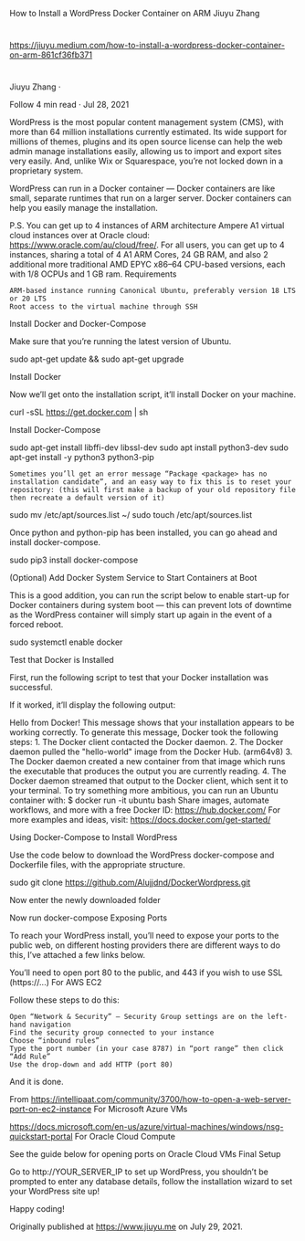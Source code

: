 How to Install a WordPress Docker Container on ARM
Jiuyu Zhang

##
#
https://jiuyu.medium.com/how-to-install-a-wordpress-docker-container-on-arm-861cf36fb371
#
##

Jiuyu Zhang
·

Follow
4 min read
·
Jul 28, 2021

WordPress is the most popular content management system (CMS), with more than 64 million installations currently estimated. Its wide support for millions of themes, plugins and its open source license can help the web admin manage installations easily, allowing us to import and export sites very easily. And, unlike Wix or Squarespace, you’re not locked down in a proprietary system.

WordPress can run in a Docker container — Docker containers are like small, separate runtimes that run on a larger server. Docker containers can help you easily manage the installation.

P.S. You can get up to 4 instances of ARM architecture Ampere A1 virtual cloud instances over at Oracle cloud: https://www.oracle.com/au/cloud/free/. For all users, you can get up to 4 instances, sharing a total of 4 A1 ARM Cores, 24 GB RAM, and also 2 additional more traditional AMD EPYC x86–64 CPU-based versions, each with 1/8 OCPUs and 1 GB ram.
Requirements

    ARM-based instance running Canonical Ubuntu, preferably version 18 LTS or 20 LTS
    Root access to the virtual machine through SSH

Install Docker and Docker-Compose

Make sure that you’re running the latest version of Ubuntu.

sudo apt-get update && sudo apt-get upgrade

Install Docker

Now we’ll get onto the installation script, it’ll install Docker on your machine.

curl -sSL https://get.docker.com | sh

Install Docker-Compose

sudo apt-get install libffi-dev libssl-dev sudo apt install python3-dev sudo apt-get install -y python3 python3-pip

    Sometimes you’ll get an error message “Package <package> has no installation candidate”, and an easy way to fix this is to reset your repository: (this will first make a backup of your old repository file then recreate a default version of it)

sudo mv /etc/apt/sources.list ~/ sudo touch /etc/apt/sources.list

Once python and python-pip has been installed, you can go ahead and install docker-compose.

sudo pip3 install docker-compose

(Optional) Add Docker System Service to Start Containers at Boot

This is a good addition, you can run the script below to enable start-up for Docker containers during system boot — this can prevent lots of downtime as the WordPress container will simply start up again in the event of a forced reboot.

sudo systemctl enable docker

Test that Docker is Installed

First, run the following script to test that your Docker installation was successful.

If it worked, it’ll display the following output:

Hello from Docker! This message shows that your installation appears to be working correctly. To generate this message, Docker took the following steps: 1. The Docker client contacted the Docker daemon. 2. The Docker daemon pulled the "hello-world" image from the Docker Hub. (arm64v8) 3. The Docker daemon created a new container from that image which runs the executable that produces the output you are currently reading. 4. The Docker daemon streamed that output to the Docker client, which sent it to your terminal. To try something more ambitious, you can run an Ubuntu container with: $ docker run -it ubuntu bash Share images, automate workflows, and more with a free Docker ID: https://hub.docker.com/ For more examples and ideas, visit: https://docs.docker.com/get-started/

Using Docker-Compose to Install WordPress

Use the code below to download the WordPress docker-compose and Dockerfile files, with the appropriate structure.

sudo git clone https://github.com/Alujjdnd/DockerWordpress.git

Now enter the newly downloaded folder

Now run docker-compose
Exposing Ports

To reach your WordPress install, you’ll need to expose your ports to the public web, on different hosting providers there are different ways to do this, I’ve attached a few links below.

You’ll need to open port 80 to the public, and 443 if you wish to use SSL (https://...)
For AWS EC2

Follow these steps to do this:

    Open “Network & Security” — Security Group settings are on the left-hand navigation
    Find the security group connected to your instance
    Choose “inbound rules”
    Type the port number (in your case 8787) in “port range” then click “Add Rule”
    Use the drop-down and add HTTP (port 80)

And it is done.

From https://intellipaat.com/community/3700/how-to-open-a-web-server-port-on-ec2-instance
For Microsoft Azure VMs

https://docs.microsoft.com/en-us/azure/virtual-machines/windows/nsg-quickstart-portal
For Oracle Cloud Compute

See the guide below for opening ports on Oracle Cloud VMs
Final Setup

Go to http://YOUR_SERVER_IP to set up WordPress, you shouldn’t be prompted to enter any database details, follow the installation wizard to set your WordPress site up!

Happy coding!

Originally published at https://www.jiuyu.me on July 29, 2021.
